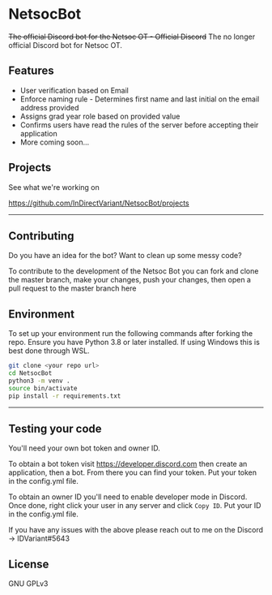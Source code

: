 # NetsocBot
~~The official Discord bot for the Netsoc OT - Official Discord~~
The no longer official Discord bot for Netsoc OT.

## Features
* User verification based on Email
* Enforce naming rule - Determines first name and last initial on the email address provided
* Assigns grad year role based on provided value
* Confirms users have read the rules of the server before accepting their application
* More coming soon...

## Projects
See what we're working on

https://github.com/InDirectVariant/NetsocBot/projects

---
## Contributing
Do you have an idea for the bot? Want to clean up some messy code?

To contribute to the development of the Netsoc Bot you can fork and clone the master branch, make your changes, push your changes, then open a pull request to the master branch here

## Environment

To set up your environment run the following commands after forking the repo. Ensure you have Python 3.8 or later installed. If using Windows this is best done through WSL.

```bash
git clone <your repo url>
cd NetsocBot
python3 -m venv .
source bin/activate
pip install -r requirements.txt
```

---
## Testing your code
You'll need your own bot token and owner ID. 

To obtain a bot token visit https://developer.discord.com then create an application, then a bot. From there you can find your token. Put your token in the config.yml file.

To obtain an owner ID you'll need to enable developer mode in Discord. Once done, right click your user in any server and click `Copy ID`. Put your ID in the config.yml file.

If you have any issues with the above please reach out to me on the Discord -> IDVariant#5643

## License
GNU GPLv3
